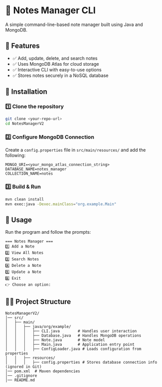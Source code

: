 # 📌 Notes Manager CLI
A simple command-line-based note manager built using Java and MongoDB.

## 🚀 Features
- ✅ Add, update, delete, and search notes
- ✅ Uses MongoDB Atlas for cloud storage
- ✅ Interactive CLI with easy-to-use options
- ✅ Stores notes securely in a NoSQL database

## 🔧 Installation
### 1️⃣ Clone the repository
```sh
git clone <your-repo-url>
cd NotesManagerV2
```

### 2️⃣ Configure MongoDB Connection
Create a `config.properties` file in `src/main/resources/` and add the following:
```
MONGO_URI=<your_mongo_atlas_connection_string>
DATABASE_NAME=notes_manager
COLLECTION_NAME=notes
```

### 3️⃣ Build & Run
```sh
mvn clean install
mvn exec:java -Dexec.mainClass="org.example.Main"
```

## 📜 Usage
Run the program and follow the prompts:
```
=== Notes Manager ===
1️⃣ Add a Note  
2️⃣ View All Notes  
3️⃣ Search Notes  
4️⃣ Delete a Note  
5️⃣ Update a Note  
6️⃣ Exit  
👉 Choose an option:  
```

## 👨‍💻 Project Structure
```
NotesManagerV2/
│── src/
│   ├── main/
│   │   ├── java/org/example/
│   │   │   ├── CLI.java        # Handles user interaction
│   │   │   ├── Database.java   # Handles MongoDB operations
│   │   │   ├── Note.java       # Note model
│   │   │   ├── Main.java       # Application entry point
│   │   │   ├── ConfigLoader.java # Loads configuration from properties
│   │   ├── resources/
│   │   │   ├── config.properties # Stores database connection info (ignored in Git)
│── pom.xml  # Maven dependencies
│── .gitignore
│── README.md
```
